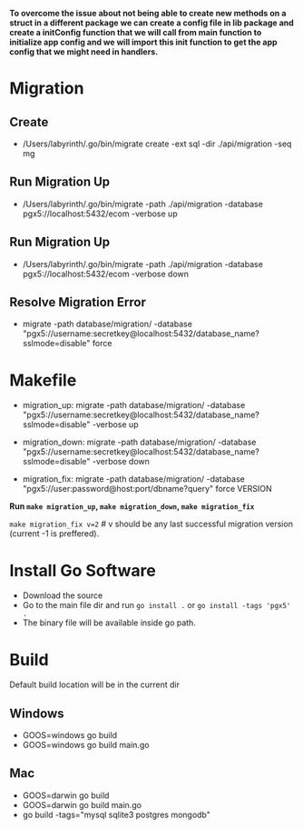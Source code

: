 **To overcome the issue about not being able to create new methods on a struct in a different package we can create a config file in lib package and create a initConfig function that we will call from main function to initialize app config and we will import this init function to get the app config that we might need in handlers.**

# Migration

## Create

- /Users/labyrinth/.go/bin/migrate create -ext sql -dir ./api/migration -seq mg

## Run Migration Up

- /Users/labyrinth/.go/bin/migrate -path ./api/migration -database pgx5://localhost:5432/ecom -verbose up
<!-- /Users/labyrinth/.go/bin/migrate -path ./api/migration -database "postgres://localhost:5432/ecom?sslmode=disable" -verbose up -->

## Run Migration Up

- /Users/labyrinth/.go/bin/migrate -path ./api/migration -database pgx5://localhost:5432/ecom -verbose down

## Resolve Migration Error

- migrate -path database/migration/ -database "pgx5://username:secretkey@localhost:5432/database_name?sslmode=disable" force <VERSION>
<!-- /Users/labyrinth/.go/bin/migrate -path ./api/migration -database "postgres://localhost:5432/ecom?sslmode=disable" force 1 -->

# Makefile

- migration_up: migrate -path database/migration/ -database "pgx5://username:secretkey@localhost:5432/database_name?sslmode=disable" -verbose up

- migration_down: migrate -path database/migration/ -database "pgx5://username:secretkey@localhost:5432/database_name?sslmode=disable" -verbose down

- migration_fix: migrate -path database/migration/ -database "pgx5://user:password@host:port/dbname?query" force VERSION

**Run `make migration_up`, `make migration_down`, `make migration_fix`**

`make migration_fix v=2` # v should be any last successful migration version (current -1 is preffered).

# Install Go Software

- Download the source
- Go to the main file dir and run `go install .` or `go install -tags 'pgx5' .`
- The binary file will be available inside go path.

# Build

Default build location will be in the current dir

## Windows

- GOOS=windows go build
- GOOS=windows go build main.go

## Mac

- GOOS=darwin go build
- GOOS=darwin go build main.go
- go build -tags="mysql sqlite3 postgres mongodb"
